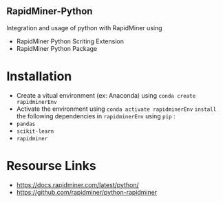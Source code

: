 ## RapidMiner-Python
Integration and usage of python with RapidMiner using
- RapidMiner Python Scriting Extension  
- RapidMiner Python Package
# Installation
 - Create a vitual environment (ex: Anaconda) using `conda create rapidminerEnv`
 - Activate the environment using `conda activate rapidminerEnv`
`install` the following dependencies in `rapidminerEnv` using `pip` :
 - `pandas`
 - `scikit-learn`
 - `rapidminer`
# Resourse Links 
 - https://docs.rapidminer.com/latest/python/
 - https://github.com/rapidminer/python-rapidminer


